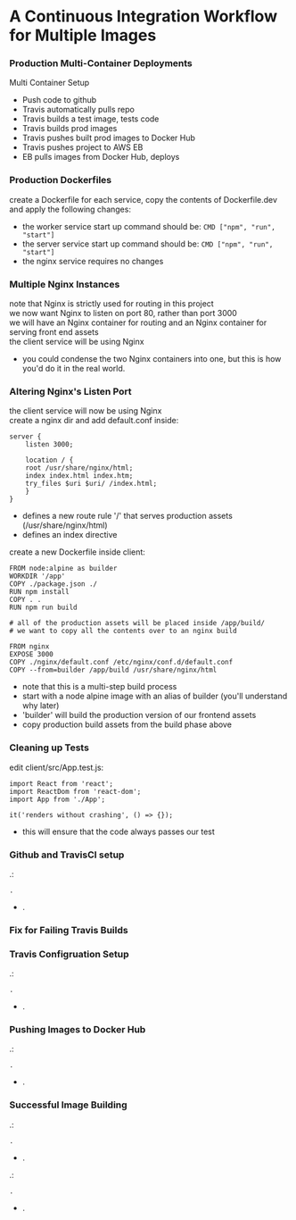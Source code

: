 # A Continuous Integration Workflow for Multiple Images

### Production Multi-Container Deployments

Multi Container Setup
- Push code to github
- Travis automatically pulls repo
- Travis builds a test image, tests code
- Travis builds prod images
- Travis pushes built prod images to Docker Hub 
- Travis pushes project to AWS EB
- EB pulls images from Docker Hub, deploys 

### Production Dockerfiles 
create a Dockerfile for each service, copy the contents of Dockerfile.dev and apply the following changes:
- the worker service start up command should be: `CMD ["npm", "run", "start"]` 
- the server service start up command should be: `CMD ["npm", "run", "start"]`
- the nginx service requires no changes 

### Multiple Nginx Instances
note that Nginx is strictly used for routing in this project \
we now want Nginx to listen on port 80, rather than port 3000 \
we will have an Nginx container for routing and an Nginx container for serving front end assets \
the client service will be using Nginx 
- you could condense the two Nginx containers into one, but this is how you'd do it in the real world. 

### Altering Nginx's Listen Port
the client service will now be using Nginx \
create a nginx dir and add default.conf inside:
```
server {
    listen 3000;
    
    location / {
    root /usr/share/nginx/html;
    index index.html index.htm;
    try_files $uri $uri/ /index.html;
    }
}
```
- defines a new route rule '/' that serves production assets (/usr/share/nginx/html)
- defines an index directive 

create a new Dockerfile inside client:
```
FROM node:alpine as builder
WORKDIR '/app'
COPY ./package.json ./
RUN npm install  
COPY . .
RUN npm run build 

# all of the production assets will be placed inside /app/build/ 
# we want to copy all the contents over to an nginx build

FROM nginx
EXPOSE 3000 
COPY ./nginx/default.conf /etc/nginx/conf.d/default.conf
COPY --from=builder /app/build /usr/share/nginx/html
```
- note that this is a multi-step build process
- start with a node alpine image with an alias of builder (you'll understand why later)
- 'builder' will build the production version of our frontend assets 
- copy production build assets from the build phase above

### Cleaning up Tests
edit client/src/App.test.js:
```
import React from 'react';
import ReactDom from 'react-dom';
import App from './App';

it('renders without crashing', () => {});
```
- this will ensure that the code always passes our test 

### Github and TravisCI setup
.:
```
.
```
- .

### Fix for Failing Travis Builds


### Travis Configruation Setup
.:
```
.
```
- .


### Pushing Images to Docker Hub
.:
```
.
```
- .


### Successful Image Building
.:
```
.
```
- .


.:
```
.
```
- .

